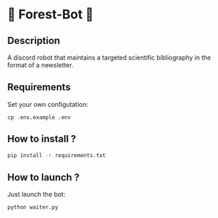 # :evergreen_tree: Forest-Bot :evergreen_tree:

## Description

A discord robot that maintains a targeted scientific bibliography in the format of a newsletter.

## Requirements

Set your own configutation:
```
cp .env.example .env
```

## How to install ?

```bash
pip install -r requirements.txt
```

## How to launch ?

Just launch the bot:
```bash
python waiter.py
```
